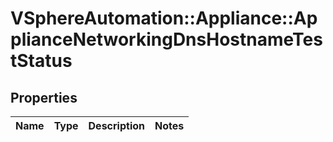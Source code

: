 # VSphereAutomation::Appliance::ApplianceNetworkingDnsHostnameTestStatus

## Properties
Name | Type | Description | Notes
------------ | ------------- | ------------- | -------------


